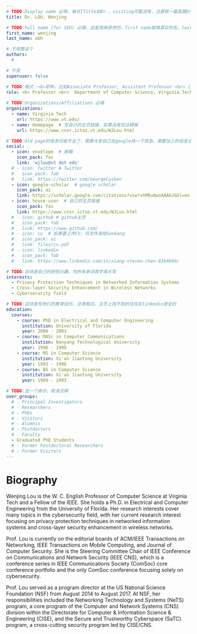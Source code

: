 ```yaml
---
# TODO:Display name 必填，格式[Title如Dr.，visiting可能没有，注意统一最高是Dr. 而不是Prof.] [全大写的Last name][, ][首字母大写的Last name]
title: Dr. LOU, Wenjing

# TODO:Full name (for SEO) 必填，这是用来排序的，first name就填真实的名，last_name一定按照excel填写
first_name: wenjing   
last_name: abh

# 不用管这个
authors:
  # 

# 不变
superuser: false

# TODO:格式：<b>职称，比如Associate Professor, Assistant Professor <br> {工作单位}, {工作国家:China、USA等}</b>
role: <b> Professor <br>  Department of Computer Science, Virginia Tech <br> USA</b>
 
# TODO:Organizations/Affiliations 必填
organizations:
  - name: Virginia Tech
    url: https://www.vt.edu/
  - name: Homepage  # 写自己的主页链接，如果没有则注释掉
    url: https://www.cnsr.ictas.vt.edu/WJLou.html

# TODO:Old page的信息可能不全了，需要大家自己在google找一下信息。需要加上的信息主要包含email、google scholar、个人主页、linkedin
social:
  - icon: envelope  # 邮箱
    icon_pack: fas
    link: 'wjlou@vt dot edu'
  # - icon: twitter # Twitter
  #   icon_pack: fab  
  #   link: https://twitter.com/GeorgeCushen
  - icon: google-scholar  # google scholar
    icon_pack: ai
    link: https://scholar.google.com/citations?user=hM8uAwoAAAAJ&hl=en
  - icon: house-user  # 自己的主页链接
    icon_pack: fas
    link: https://www.cnsr.ictas.vt.edu/WJLou.html
  # - icon: github # github主页
  #   icon_pack: fab   
  #   link: https://www.github.com/
  # - icon: cv  # 如果要上传CV，将文件发给Senkang
  #   icon_pack: ai
  #   link: files/cv.pdf
  # - icon: linkedin 
  #   icon_pack: fab
  #   link: https://www.linkedin.com/in/xiang-steven-chen-83b4669/

# TODO:这块是自己的研究兴趣，均所有单词首字母大写
interests:
  - Privacy Protection Techniques in Networked Information Systems
  - Cross-layer Security Enhancement in Wireless Networks
  - Cybersecurity field

# TODO:这块是写他们的教育经历，注意格式。主页上找不到的往往在linkedin是全的
education:
  courses:
    - course: PhD in Electrical and Computer Engineering
      institution: University of Florida
      year: 2000 - 2003
    - course: MASc in Computer Communications
      institution: Nanyang Technological University
      year: 1996 - 1998
    - course: MS in Computer Science
      institution: Xi'an Jiaotong University
      year: 1993 - 1996
    - course: BS in Computer Science
      institution: Xi'an Jiaotong University
      year: 1989 - 1993

# TODO:选一个身份，取消注释
user_groups:
  # - Principal Investigators
  # - Researchers
  # - PhDs
  # - Visitors
  # - Alumnis
  # - Postdoctors
  # - Faculty
  - Graduated PhD Students
  # - Former Postdoctoral Researchers
  # - Former Visitors
---
```

<!-- TODO:写自己的Biography -->
# Biography
<!-- 这部分不要写他们的PhD招生信息，直接复制他们主页的个人简介。实在没有，在excel备注一下{个人资料缺失}再提交给我 -->
<!-- <p style="text-align:justify">  -->
<!--  -->
Wenjing Lou is the W. C. English Professor of Computer Science at Virginia Tech and a Fellow of the IEEE. She holds a Ph.D. in Electrical and Computer Engineering from the University of Florida. Her research interests cover many topics in the cybersecurity field, with her current research interest focusing on privacy protection techniques in networked information systems and cross-layer security enhancement in wireless networks.

Prof. Lou is currently on the editorial boards of ACM/IEEE Transactions on Networking, IEEE Transactions on Mobile Computing, and Journal of Computer Security. She is the Steering Committee Chair of IEEE Conference on Communications and Network Security (IEEE CNS), which is a conference series in IEEE Communications Society (ComSoc) core conference portfolio and the only ComSoc conference focusing solely on cybersecurity.

 Prof. Lou served as a program director at the US National Science Foundation (NSF) from August 2014 to August 2017. At NSF, her responsibilities included the Networking Technology and Systems (NeTS) program, a core program of the Computer and Network Systems (CNS) division within the Directorate for Computer & Information Science & Engineering (CISE), and the Secure and Trustworthy Cyberspace (SaTC) program, a cross-cutting security program led by CISE/CNS.